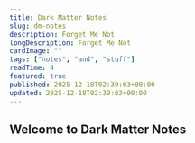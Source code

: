 ```yaml
---
title: Dark Matter Notes
slug: dm-notes
description: Forget Me Not
longDescription: Forget Me Not
cardImage: ""
tags: ["notes", "and", "stuff"]
readTime: 4
featured: true
published: 2025-12-18T02:39:03+00:00
updated: 2025-12-18T02:39:03+00:00
---
```



## Welcome to Dark Matter Notes

